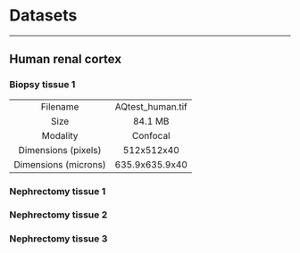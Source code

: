 # Datasets
-----

## Human renal cortex

### Biopsy tissue 1

|      |      |
|:------:|:------:|
|Filename|AQtest_human.tif| 
|Size|84.1 MB|   
|Modality|Confocal| 
|Dimensions (pixels)|512x512x40|
|Dimensions (microns)|635.9x635.9x40|

### Nephrectomy tissue 1

### Nephrectomy tissue 2

### Nephrectomy tissue 3



